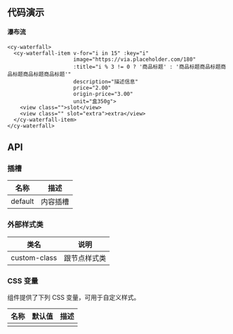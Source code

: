 ## 代码演示

#### 瀑布流

```vue
<cy-waterfall>
  <cy-waterfall-item v-for="i in 15" :key="i"
                     image="https://via.placeholder.com/180"
                     :title="i % 3 != 0 ? '商品标题' : '商品标题商品标题商品标题商品标题商品标题'"
                     description="描述信息"
                     price="2.00"
                     origin-price="3.00"
                     unit="盒350g">
    <view class="">slot</view>
    <view class="" slot="extra">extra</view>
  </cy-waterfall-item>
</cy-waterfall>
```

## API

### 插槽

| 名称    | 描述     |
| ------- | -------- |
| default | 内容插槽 |

### 外部样式类

| 类名         | 说明         |
| ------------ | ------------ |
| custom-class | 跟节点样式类 |

### CSS 变量

组件提供了下列 CSS 变量，可用于自定义样式。

| 名称 | 默认值 | 描述 |
| ---- | ------ | ---- |
|      |        |      |